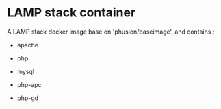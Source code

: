 # LAMP stack container

A LAMP stack docker image base on 'phusion/baseimage', and contains :

 - apache
 - php
 - mysql

 - php-apc
 - php-gd